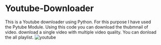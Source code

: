 # Youtube-Downloader
This is a Youtube downloader using Python. For this purpose I have used the Pytube Module.
Using this code you can download the thubmnail of video.
download a single video with multiple video quality.
You can donload the all playlist.
![youtube](https://user-images.githubusercontent.com/106137102/225855361-7106a7aa-b6b7-4c59-b3be-cb61c9ef4337.PNG)
